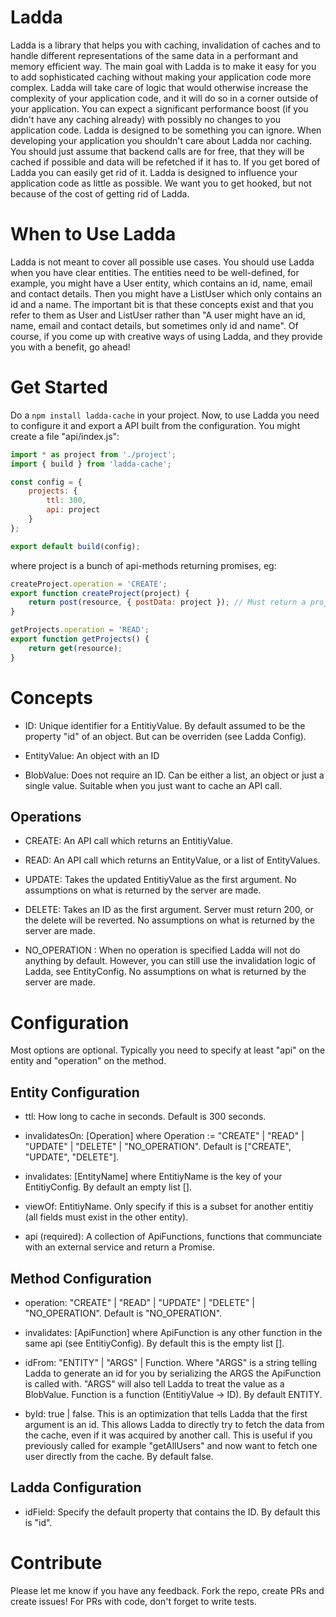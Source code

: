 # Ladda
Ladda is a library that helps you with caching, invalidation of caches and to handle different representations of the same data in a performant and memory efficient way. The main goal with Ladda is to make it easy for you to add sophisticated caching without making your application code more complex. Ladda will take care of logic that would otherwise increase the complexity of your application code, and it will do so in a corner outside of your application. You can expect a significant performance boost (if you didn't have any caching already) with possibly no changes to you application code. Ladda is designed to be something you can ignore. When developing your application you shouldn't care about Ladda nor caching. You should just assume that backend calls are for free, that they will be cached if possible and data will be refetched if it has to. If you get bored of Ladda you can easily get rid of it. Ladda is designed to influence your application code as little as possible. We want you to get hooked, but not because of the cost of getting rid of Ladda.

# When to Use Ladda
Ladda is not meant to cover all possible use cases. You should use Ladda when you have clear entities. The entities need to be well-defined, for example, you might have a User entity, which contains an id, name, email and contact details. Then you might have a ListUser which only contains an id and a name. The important bit is that these concepts exist and that you refer to them as User and ListUser rather than "A user might have an id, name, email and contact details, but sometimes only id and name". Of course, if you come up with creative ways of using Ladda, and they provide you with a benefit, go ahead!  

# Get Started
Do a `npm install ladda-cache` in your project. Now, to use Ladda you need to configure it and export a API built from the configuration. You might create a file "api/index.js":

```javascript
import * as project from './project';
import { build } from 'ladda-cache';

const config = {
    projects: {
        ttl: 300,
        api: project
    }
};

export default build(config);
```

where project is a bunch of api-methods returning promises, eg:

```javascript
createProject.operation = 'CREATE';
export function createProject(project) {
    return post(resource, { postData: project }); // Must return a project (with ID).
}

getProjects.operation = 'READ';
export function getProjects() {
    return get(resource);
}
```

# Concepts
* ID: Unique identifier for a EntitiyValue. By default assumed to be the property "id" of an object. But can be overriden (see Ladda Config).

* EntityValue: An object with an ID

* BlobValue: Does not require an ID. Can be either a list, an object or just a single value. Suitable when you just want to cache an API call.


## Operations
* CREATE: An API call which returns an EntitiyValue.

* READ: An API call which returns an EntityValue, or a list of EntityValues.

* UPDATE: Takes the updated EntitiyValue as the first argument. No assumptions on what is returned by the server are made.

* DELETE: Takes an ID as the first argument. Server must return 200, or the delete will be reverted. No assumptions on what is returned by the server are made.

* NO_OPERATION : When no operation is specified Ladda will not do anything by default. However, you can still use the invalidation logic of Ladda, see EntityConfig. No assumptions on what is returned by the server are made.

# Configuration
Most options are optional. Typically you need to specify at least "api" on the entity and "operation" on the method. 

## Entity Configuration
* ttl: How long to cache in seconds. Default is 300 seconds.

* invalidatesOn: [Operation] where Operation := "CREATE" | "READ" | "UPDATE" | "DELETE" | "NO_OPERATION". Default is ["CREATE", "UPDATE", "DELETE"].

* invalidates: [EntityName] where EntitiyName is the key of your EntitiyConfig. By default an empty list [].

* viewOf: EntitiyName. Only specify if this is a subset for another entitiy (all fields must exist in the other entity).

* api (required): A collection of ApiFunctions, functions that communciate with an external service and return a Promise.

## Method Configuration
* operation: "CREATE" | "READ" | "UPDATE" | "DELETE" | "NO_OPERATION". Default is "NO_OPERATION".

* invalidates: [ApiFunction] where ApiFunction is any other function in the same api (see EntitiyConfig). By default this is the empty list [].

* idFrom: "ENTITY" | "ARGS" | Function. Where "ARGS" is a string telling Ladda to generate an id for you by serializing the ARGS the ApiFunction is called with. "ARGS" will also tell Ladda to treat the value as a BlobValue. Function is a function (EntitiyValue -> ID). By default ENTITY.

* byId: true | false. This is an optimization that tells Ladda that the first argument is an id. This allows Ladda to directly try to fetch the data from the cache, even if it was acquired by another call. This is useful if you previously called for example "getAllUsers" and now want to fetch one user directly from the cache. By default false.


## Ladda Configuration
* idField: Specify the default property that contains the ID. By default this is "id".

# Contribute
Please let me know if you have any feedback. Fork the repo, create PRs and create issues! For PRs with code, don't forget to write tests.
